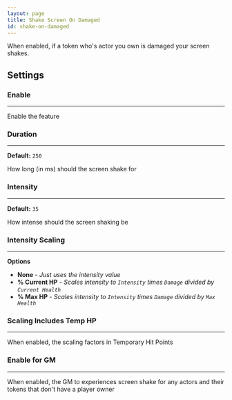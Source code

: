 ```yaml
---
layout: page
title: Shake Screen On Damaged
id: shake-on-damaged
---
```


When enabled, if a token who's actor you own is damaged your screen shakes.

## Settings

### Enable

---

Enable the feature

### Duration

---

**Default:** `250`

How long (in ms) should the screen shake for

### Intensity

---

**Default:** `35`

How intense should the screen shaking be

### Intensity Scaling

---

**Options**

-   **None** - _Just uses the intensity value_
-   **% Current HP** - _Scales intensity to `Intensity` times `Damage` divided by `Current Health`_
-   **% Max HP** - _Scales intensity to `Intensity` times `Damage` divided by `Max Health`_

### Scaling Includes Temp HP

---

When enabled, the scaling factors in Temporary Hit Points

### Enable for GM

---

When enabled, the GM to experiences screen shake for any actors and their tokens that don't have a player owner
